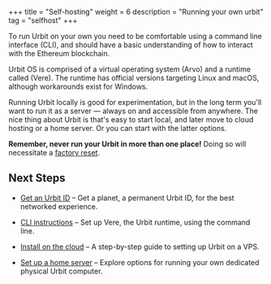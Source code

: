 +++
title = "Self-hosting"
weight = 6
description = "Running your own urbit"
tag = "selfhost"
+++


To run Urbit on your own you need to be comfortable using a command line
interface (CLI), and should have a basic understanding of how to interact with
the Ethereum blockchain.

Urbit OS is comprised of a virtual operating system (Arvo) and a runtime called
(Vere). The runtime has official versions targeting Linux and macOS, although
workarounds exist for Windows.

Running Urbit locally is good for experimentation, but in the long term you'll
want to run it as a server — always on and accessible from anywhere. The nice
thing about Urbit is that's easy to start local, and later move to cloud hosting
or a home server. Or you can start with the latter options.

**Remember, never run your Urbit in more than one place!** Doing so will necessitate
a [factory reset](https://operators.urbit.org/manual/id/guide-to-resets).

## Next Steps

- [Get an Urbit ID](/manual/getting-started/get-id) – Get a planet, a permanent Urbit ID, for the best networked experience.

- [CLI instructions](/manual/getting-started/cli) – Set up Vere, the Urbit runtime, using the command line.

- [Install on the cloud](/manual/getting-started/cloud-hosting) – A step-by-step guide to setting up Urbit on a VPS.

- [Set up a home server](/manual/getting-started/home-servers) – Explore options for running your own dedicated physical Urbit computer.

